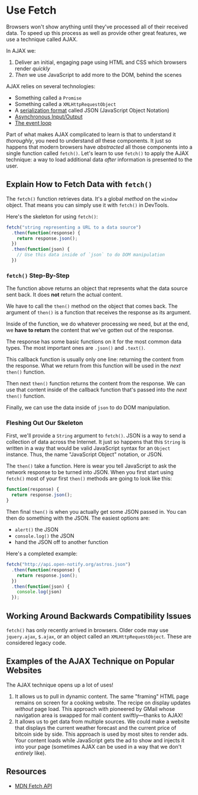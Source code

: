 # Use Fetch

Browsers won't show anything until they've processed all of their received data. To speed up this process as well as provide other great features, we use a technique called AJAX.

In AJAX we:

1. Deliver an initial, engaging page using HTML and CSS which browsers render _quickly_
2. _Then_ we use JavaScript to add more to the DOM, behind the scenes

AJAX relies on several technologies:

- Something called a `Promise`
- Something called a `XMLHttpRequestObject`
- A [serialization format](https://en.wikipedia.org/wiki/Serialization) called JSON (JavaScript Object Notation)
- [Asynchronous Input/Output](https://developer.mozilla.org/en-US/docs/Learn/JavaScript/Asynchronous/Introducing)
- [The event loop](https://developer.mozilla.org/en-US/docs/Web/JavaScript/EventLoop)

Part of what makes AJAX complicated to learn is that to understand it _thoroughly_, you need to understand _all_ these components. It just so happens that modern browsers have _abstracted_ all those components into a single function called `fetch()`. Let's learn to use `fetch()` to apply the AJAX technique: a way to load additional data _after_ information is presented to the user.

## Explain How to Fetch Data with `fetch()`

The `fetch()` function retrieves data. It's a global _method_ on the `window` object. That means you can simply use it with `fetch()` in DevTools.

Here's the skeleton for using `fetch()`:

```js
fetch("string representing a URL to a data source")
  .then(function(response) {
    return response.json();
  })
  .then(function(json) {
    // Use this data inside of `json` to do DOM manipulation
  })
```

### `fetch()` Step-By-Step

The function above returns an object that represents what the data source sent back. It does **not** return the actual content.

We have to call the `then()` method on the object that comes back. The argument of `then()` is a function that receives the response as its argument.

Inside of the function, we do whatever processing we need, but at the end, we **have to return** the content that we've gotten out of the response.

The response has some basic functions on it for the most common data types. The most important ones are `.json()` and `.text()`.

This callback function is usually only one line: returning the content from the response. What we return from this function will be used in the _next_ `then()` function.

Then next `then()` function returns the content from the response. We can use that content inside of the callback function that's passed into the _next_ `then()` function.

Finally, we can use the data inside of `json` to do DOM manipulation.

### Fleshing Out Our Skeleton

First, we'll provide a `String` argument to `fetch()`. JSON is a way to send a collection of data across the Internet. It just so happens that this `String` is written in a way that would be valid JavaScript syntax for an `Object` instance. Thus, the name "JavaScript Object" notation, or JSON.

The `then()` take a function. Here is wear you tell JavaScript to ask the network response to be turned into JSON. When you first start using `fetch()` most of your first `then()` methods are going to look like this:

```js
function(response) {
  return response.json();
}
```

Then final `then()` is when you actually get some JSON passed in. You can then do something with the JSON. The easiest options are:

- `alert()` the JSON
- `console.log()` the JSON
- hand the JSON off to another function

Here's a completed example:

```js
fetch("http://api.open-notify.org/astros.json")
  .then(function(response) {
    return response.json();
  })
  .then(function(json) {
    console.log(json)
  });
```

## Working Around Backwards Compatibility Issues

`fetch()` has only recently arrived in browsers. Older code may use `jquery.ajax`, `$.ajax`, or an object called an `XMLHttpRequestObject`. These are considered legacy code.

## Examples of the AJAX Technique on Popular Websites

The AJAX technique opens up a lot of uses!

1. It allows us to pull in dynamic content. The same "framing" HTML page remains on screen for a cooking website. The recipe on display updates _without_ page load. This approach with pioneered by GMail whose navigation area is swapped for mail content swiftly—thanks to AJAX!
2. It allows us to get data from multiple sources. We could make a website that displays the current weather forecast and the current price of bitcoin side by side. This approach is used by most sites to render ads. Your content loads while JavaScript gets the ad to show and injects it into your page (sometimes AJAX can be used in a way that we don't _entirely_ like).

## Resources

- [MDN Fetch API](https://developer.mozilla.org/en-US/docs/Web/API/Fetch_API)
